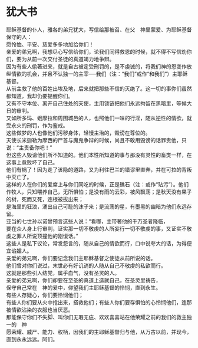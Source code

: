 # 犹大书
耶稣基督的仆人，雅各的弟兄犹大，写信给那被召、在父　神里蒙爱、为耶稣基督保守的人：  
愿怜恤、平安、慈爱多多地加给你们！  
亲爱的弟兄啊，我想尽心写信给你们，论我们同得救恩的时候，就不得不写信劝你们，要为从前一次交付圣徒的真道竭力地争辩。  
因为有些人偷著进来，就是自古被定受刑罚的，是不虔诚的，将我们神的恩变作放纵情欲的机会，并且不认独一的主宰──我们（注：“我们”或作“和我们”）主耶稣基督。  
从前主救了他的百姓出埃及地，后来就把那些不信的灭绝了。这一切的事你们虽然都知道，我却仍要提醒你们。  
又有不守本位、离开自己住处的天使，主用锁链把他们永远拘留在黑暗里，等候大日的审判。  
又如所多玛、蛾摩拉和周围城邑的人，也照他们一味的行淫，随从逆性的情欲，就受永火的刑罚，作为鉴戒。  
这些做梦的人也像他们污秽身体，轻慢主治的，毁谤在尊位的。  
天使长米迦勒为摩西的尸首与魔鬼争辩的时候，尚且不敢用毁谤的话罪责他，只说：“主责备你吧！”  
但这些人毁谤他们所不知道的。他们本性所知道的事与那没有灵性的畜类一样，在这事上竟败坏了自己。  
他们有祸了！因为走了该隐的道路，又为利往巴兰的错谬里直奔，并在可拉的背叛中灭亡了。  
这样的人在你们的爱席上与你们同吃的时候，正是礁石（注：或作“玷污”）。他们作牧人，只知喂养自己，无所惧怕；是没有雨的云彩，被风飘荡；是秋天没有果子的树，死而又死，连根被拔出来；  
是海里的狂浪，涌出自己可耻的沫子来；是流荡的星，有墨黑的幽暗为他们永远存留。  
亚当的七世孙以诺曾预言这些人说：“看哪，主带著他的千万圣者降临，  
要在众人身上行审判，证实那一切不敬虔的人所妄行一切不敬虔的事，又证实不敬虔之罪人所说顶撞他的刚愎话。”  
这些人是私下议论，常发怨言的，随从自己的情欲而行，口中说夸大的话，为得便宜谄媚人。  
亲爱的弟兄啊，你们要记念我们主耶稣基督之使徒从前所说的话。  
他们曾对你们说过，末世必有好讥诮的人随从自己不敬虔的私欲而行。  
这就是那些引人结党，属乎血气，没有圣灵的人。  
亲爱的弟兄啊，你们却要在至圣的真道上造就自己，在圣灵里祷告，  
保守自己常在　神的爱中，仰望我们主耶稣基督的怜悯，直到永生。  
有些人存疑心，你们要怜悯他们；  
有些人你们要从火中抢出来，搭救他们；有些人你们要存惧怕的心怜悯他们，连那被情欲沾染的衣服也当厌恶。  
那能保守你们不失脚、叫你们无瑕无疵、欢欢喜喜站在他荣耀之前的我们的救主独一的　神  
愿荣耀、威严、能力、权柄，因我们的主耶稣基督归与他，从万古以前，并现今，直到永永远远。阿们。 
